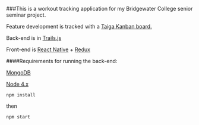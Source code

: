 ###This is a workout tracking application for my Bridgewater College senior seminar project.

Feature development is tracked with a [Taiga Kanban board.](https://tree.taiga.io/project/travispett-power/kanban)

Back-end is in [Trails.js](https://github.com/trailsjs/trails)

Front-end is [React Native](https://facebook.github.io/react-native/) + [Redux](https://github.com/reactjs/redux)

####Requirements for running the back-end:

[MongoDB](https://www.mongodb.org/)

[Node 4.x](https://nodejs.org/en/)


```
npm install
```
then
```
npm start
```
